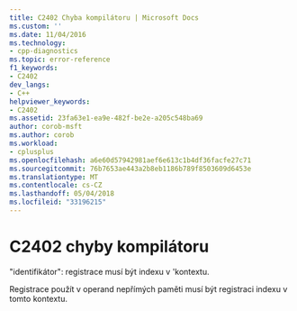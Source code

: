 ```yaml
---
title: C2402 Chyba kompilátoru | Microsoft Docs
ms.custom: ''
ms.date: 11/04/2016
ms.technology:
- cpp-diagnostics
ms.topic: error-reference
f1_keywords:
- C2402
dev_langs:
- C++
helpviewer_keywords:
- C2402
ms.assetid: 23fa63e1-ea9e-482f-be2e-a205c548ba69
author: corob-msft
ms.author: corob
ms.workload:
- cplusplus
ms.openlocfilehash: a6e60d57942981aef6e613c1b4df36facfe27c71
ms.sourcegitcommit: 76b7653ae443a2b8eb1186b789f8503609d6453e
ms.translationtype: MT
ms.contentlocale: cs-CZ
ms.lasthandoff: 05/04/2018
ms.locfileid: "33196215"
---
```

# <a name="compiler-error-c2402"></a>C2402 chyby kompilátoru
"identifikátor": registrace musí být indexu v 'kontextu.  
  
 Registrace použít v operand nepřímých paměti musí být registraci indexu v tomto kontextu.